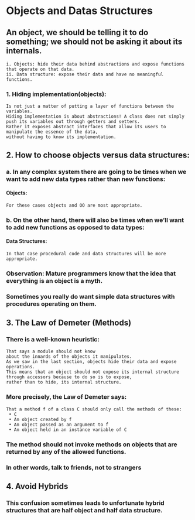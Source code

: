 # Objects and Datas Structures
## An object, we should be telling it to do something; we should not be asking it about its internals.
````
i. Objects: hide their data behind abstractions and expose functions that operate on that data. 
ii. Data structure: expose their data and have no meaningful functions.
````
### 1. Hiding implementation(objects):
````
Is not just a matter of putting a layer of functions between the variables.
Hiding implementation is about abstractions! A class does not simply push its variables out through getters and setters. 
Rather it exposes abstract interfaces that allow its users to manipulate the essence of the data, 
without having to know its implementation.
````
## 2. How to choose objects versus data structures:
### a. In any complex system there are going to be times when we want to add new data types rather than new functions:
#### Objects:
````
For these cases objects and OO are most appropriate.
````
### b. On the other hand, there will also be times when we’ll want to add new functions as opposed to data types:
#### Data Structures:
````
In that case procedural code and data structures will be more appropriate.
````
### Observation: Mature programmers know that the idea that everything is an object is a myth.
### Sometimes you really do want simple data structures with procedures operating on them.

## 3. The Law of Demeter (Methods)
### There is a well-known heuristic:
````
That says a module should not know
about the innards of the objects it manipulates.
As we saw in the last section, objects hide their data and expose operations. 
This means that an object should not expose its internal structure through accessors because to do so is to expose,
rather than to hide, its internal structure.
````
### More precisely, the Law of Demeter says:
````
That a method f of a class C should only call the methods of these:
 • C
 • An object created by f 
 • An object passed as an argument to f 
 • An object held in an instance variable of C
````
### The method should not invoke methods on objects that are returned by any of the allowed functions.
### In other words, talk to friends, not to strangers
## 4. Avoid Hybrids
### This confusion sometimes leads to unfortunate hybrid structures that are half object and half data structure.
